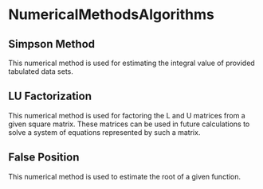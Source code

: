 # NumericalMethodsAlgorithms
## Simpson Method 
This numerical method is used for estimating the integral value of provided tabulated data sets.
## LU Factorization
This numerical method is used for factoring the L and U matrices from a given square matrix.  These matrices can be used in future calculations to solve a system of equations represented by such a matrix.
## False Position 
This numerical method is used to estimate the root of a given function.  
